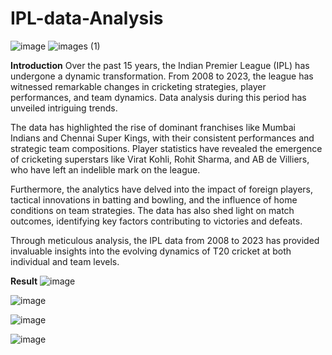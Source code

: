 # IPL-data-Analysis
![image](https://github.com/bittu5555/IPL-data-Analysis/assets/106305917/27005635-d08c-4b42-b433-db85afb47fc3)         ![images (1)](https://github.com/bittu5555/IPL-data-Analysis/assets/106305917/bf1358cd-9ce9-4176-aebd-00f732403d91)


**Introduction**
Over the past 15 years, the Indian Premier League (IPL) has undergone a dynamic transformation. From 2008 to 2023, the league has witnessed remarkable changes in cricketing strategies, player performances, and team dynamics. Data analysis during this period has unveiled intriguing trends.

The data has highlighted the rise of dominant franchises like Mumbai Indians and Chennai Super Kings, with their consistent performances and strategic team compositions. Player statistics have revealed the emergence of cricketing superstars like Virat Kohli, Rohit Sharma, and AB de Villiers, who have left an indelible mark on the league.

Furthermore, the analytics have delved into the impact of foreign players, tactical innovations in batting and bowling, and the influence of home conditions on team strategies. The data has also shed light on match outcomes, identifying key factors contributing to victories and defeats.

Through meticulous analysis, the IPL data from 2008 to 2023 has provided invaluable insights into the evolving dynamics of T20 cricket at both individual and team levels.

**Result**
![image](https://github.com/bittu5555/IPL-data-Analysis/assets/106305917/5c1d5e4f-2673-4862-9e5f-fc426e139c1a)

![image](https://github.com/bittu5555/IPL-data-Analysis/assets/106305917/5b1c36f5-dc35-496b-a65f-71c92603d22d)

![image](https://github.com/bittu5555/IPL-data-Analysis/assets/106305917/5a67333f-c236-45a3-827e-c31b9fd3f111)

![image](https://github.com/bittu5555/IPL-data-Analysis/assets/106305917/afb99466-b6a0-4dd9-8ec2-dfc30853db41)
